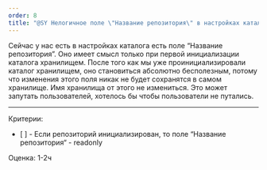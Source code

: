 ```yaml
---
order: 8
title: "@SY Нелогичное поле \"Название репозитория\" в настройках каталога"
---
```


Сейчас у нас есть в настройках каталога есть поле “Название репозитория”. Оно имеет смысл только при первой инициализации каталога хранилищем. После того как мы уже проинициализировали каталог хранилищем, оно становиться абсолютно бесполезным, потому что изменения этого поля никак не будет сохранятся в самом хранилище. Имя хранилища от этого не измениться. Это может запутать пользователей, хотелось бы чтобы пользователи не путались.

---

Критерии:

-  \[ \] - Если репозиторий инициализирован, то поле “Название репозитория“ - readonly



Оценка: 1-2ч